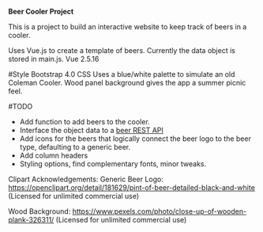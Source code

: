 **Beer Cooler Project**

This is a project to build an interactive website to keep track of beers in a cooler.

Uses Vue.js to create a template of beers. Currently the data object is stored in main.js.
Vue 2.5.16

#Style
Bootstrap 4.0 CSS
Uses a blue/white palette to simulate an old Coleman Cooler. Wood panel background gives the app a summer picnic feel.

#TODO
* Add function to add beers to the cooler.
* Interface the object data to a [beer REST API](http://beer.fluentcloud.com/v1/beer)
* Add icons for the beers that logically connect the beer logo to the beer type, defaulting to a generic beer.
* Add column headers
* Styling options, find complementary fonts, minor tweaks.

Clipart Acknowledgements:
Generic Beer Logo: https://openclipart.org/detail/181629/pint-of-beer-detailed-black-and-white
(Licensed for unlimited commercial use)

Wood Background:
https://www.pexels.com/photo/close-up-of-wooden-plank-326311/
(Licensed for unlimited commercial use)

